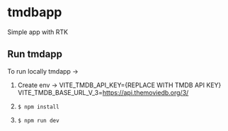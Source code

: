 # tmdbapp
Simple app with RTK

## Run tmdapp
To run locally tmdapp ->

1. Create env -> 
VITE_TMDB_API_KEY={REPLACE WITH TMDB API KEY}
VITE_TMDB_BASE_URL_V_3=https://api.themoviedb.org/3/

2. `$ npm install`

3. `$ npm run dev`






